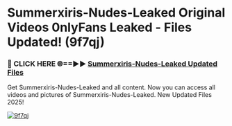# Summerxiris-Nudes-Leaked Original Videos 0nlyFans Leaked - Files Updated! (9f7qj)

<h3>🔴 CLICK HERE 🌐==►► <a href="https://tinyurl.com/yrmya6cz" rel="nofollow">Summerxiris-Nudes-Leaked Updated Files</a></h3>

Get Summerxiris-Nudes-Leaked and all content. Now you can access all videos and pictures of Summerxiris-Nudes-Leaked. New Updated Files 2025!

[![9f7qj](https://i.imgur.com/FMdXYCs.gif)](https://tinyurl.com/yrmya6cz)
